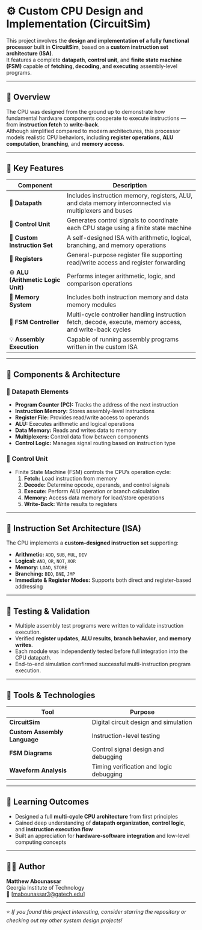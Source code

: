 # ⚙️ Custom CPU Design and Implementation (CircuitSim)

This project involves the **design and implementation of a fully functional processor** built in **CircuitSim**, based on a **custom instruction set architecture (ISA)**.  
It features a complete **datapath**, **control unit**, and **finite state machine (FSM)** capable of **fetching, decoding, and executing** assembly-level programs.  

---

## 🧠 Overview

The CPU was designed from the ground up to demonstrate how fundamental hardware components cooperate to execute instructions — from **instruction fetch** to **write-back**.  
Although simplified compared to modern architectures, this processor models realistic CPU behaviors, including **register operations**, **ALU computation**, **branching**, and **memory access**.

---

## 🧩 Key Features

| Component | Description |
|------------|-------------|
| 🧮 **Datapath** | Includes instruction memory, registers, ALU, and data memory interconnected via multiplexers and buses |
| 🧠 **Control Unit** | Generates control signals to coordinate each CPU stage using a finite state machine |
| 🧾 **Custom Instruction Set** | A self-designed ISA with arithmetic, logical, branching, and memory operations |
| 💾 **Registers** | General-purpose register file supporting read/write access and register forwarding |
| ⚙️ **ALU (Arithmetic Logic Unit)** | Performs integer arithmetic, logic, and comparison operations |
| 📡 **Memory System** | Includes both instruction memory and data memory modules |
| 🔁 **FSM Controller** | Multi-cycle controller handling instruction fetch, decode, execute, memory access, and write-back cycles |
| 💡 **Assembly Execution** | Capable of running assembly programs written in the custom ISA |

---

## 🧰 Components & Architecture

### 🔹 **Datapath Elements**
- **Program Counter (PC):** Tracks the address of the next instruction  
- **Instruction Memory:** Stores assembly-level instructions  
- **Register File:** Provides read/write access to operands  
- **ALU:** Executes arithmetic and logical operations  
- **Data Memory:** Reads and writes data to memory  
- **Multiplexers:** Control data flow between components  
- **Control Logic:** Manages signal routing based on instruction type  

### 🔹 **Control Unit**
- Finite State Machine (FSM) controls the CPU’s operation cycle:
  1. **Fetch:** Load instruction from memory  
  2. **Decode:** Determine opcode, operands, and control signals  
  3. **Execute:** Perform ALU operation or branch calculation  
  4. **Memory:** Access data memory for load/store operations  
  5. **Write-Back:** Write results to registers  

---

## 🧩 Instruction Set Architecture (ISA)

The CPU implements a **custom-designed instruction set** supporting:
- **Arithmetic:** `ADD`, `SUB`, `MUL`, `DIV`  
- **Logical:** `AND`, `OR`, `NOT`, `XOR`  
- **Memory:** `LOAD`, `STORE`  
- **Branching:** `BEQ`, `BNE`, `JMP`  
- **Immediate & Register Modes:** Supports both direct and register-based addressing  

---

## 🧪 Testing & Validation

- Multiple assembly test programs were written to validate instruction execution.  
- Verified **register updates**, **ALU results**, **branch behavior**, and **memory writes**.  
- Each module was independently tested before full integration into the CPU datapath.  
- End-to-end simulation confirmed successful multi-instruction program execution.

---

## 🧱 Tools & Technologies

| Tool | Purpose |
|------|----------|
| **CircuitSim** | Digital circuit design and simulation |
| **Custom Assembly Language** | Instruction-level testing |
| **FSM Diagrams** | Control signal design and debugging |
| **Waveform Analysis** | Timing verification and logic debugging |

---

## 🧩 Learning Outcomes

- Designed a full **multi-cycle CPU architecture** from first principles  
- Gained deep understanding of **datapath organization**, **control logic**, and **instruction execution flow**  
- Built an appreciation for **hardware-software integration** and low-level computing concepts  

---

## 👨‍💻 Author
**Matthew Abounassar**  
Georgia Institute of Technology  
📧 [mabounassar3@gatech.edu]

---

⭐ *If you found this project interesting, consider starring the repository or checking out my other system design projects!*
